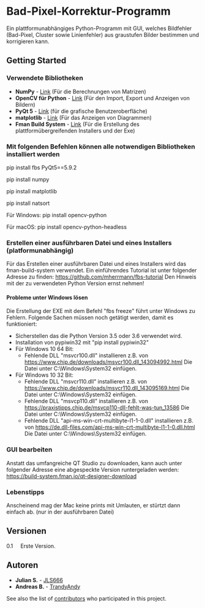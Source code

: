# Bad-Pixel-Korrektur-Programm

Ein plattformunabhängiges Python-Programm mit GUI, welches Bildfehler (Bad-Pixel, Cluster sowie Linienfehler) aus graustufen Bilder bestimmen und korrigieren kann. 

## Getting Started

### Verwendete Bibliotheken
* **NumPy** - [Link](https://github.com/numpy/numpy) (Für die Berechnungen von Matrizen)
* **OpenCV für Python** - [Link](https://pypi.org/project/opencv-python-headless/) (Für den Import, Export und Anzeigen von Bildern)
* **PyQt 5** - [Link](https://pypi.org/project/PyQt5/) (für die grafische Benutzeroberfläche)
* **matplotlib** - [Link](https://matplotlib.org) (Für das Anzeigen von Diagrammen)
* **Fman Build System** - [Link](https://build-system.fman.io) (Für die Erstellung des plattformübergreifenden Installers und der Exe)

### Mit folgenden Befehlen können alle notwendigen Bibliotheken installiert werden
pip install fbs PyQt5==5.9.2

pip install numpy

pip install matplotlib

pip install natsort

Für Windows:
pip install opencv-python 

Für macOS:
pip install opencv-python-headless


### Erstellen einer ausführbaren Datei und eines Installers (platformunabhängig)
Für das Erstellen einer ausführbaren Datei und eines Installers wird das fman-build-system verwendet. Ein einführendes Tutorial ist unter folgender Adresse zu finden: https://github.com/mherrmann/fbs-tutorial
Den Hinweis mit der zu verwendeten Python Version ernst nehmen! 

#### Probleme unter Windows lösen
Die Erstellung der EXE mit dem Befehl "fbs freeze" führt unter Windows zu Fehlern. Folgende Sachen müssen noch getätigt werden, damit es funktioniert:
* Sicherstellen das die Python Version 3.5 oder 3.6 verwendet wird.
* Installation von pypiwin32 mit "pip install pypiwin32"
* Für Windows 10 64 Bit: 
    * Fehlende DLL "msvcr100.dll" installieren z.B. von https://www.chip.de/downloads/msvcr100.dll_143094992.html Die Datei unter C:\Windows\System32 einfügen.
* Für Windows 10 32 Bit: 
    * Fehlende DLL "msvcr110.dll" installieren z.B. von https://www.chip.de/downloads/msvcr110.dll_143095169.html Die Datei unter C:\Windows\System32 einfügen.
    * Fehlende DLL "msvcp110.dll" installieren z.B. von https://praxistipps.chip.de/msvcp110-dll-fehlt-was-tun_13586 Die Datei unter C:\Windows\System32 einfügen.
    * Fehlende DLL "api-ms-win-crt-multibyte-l1-1-0.dll" installieren z.B. von https://de.dll-files.com/api-ms-win-crt-multibyte-l1-1-0.dll.html Die Datei unter C:\Windows\System32 einfügen.


### GUI bearbeiten
Anstatt das umfangreiche QT Studio zu downloaden, kann auch unter folgender Adresse eine abgespeckte Version runtergeladen werden: https://build-system.fman.io/qt-designer-download

### Lebenstipps
Anscheinend mag der Mac keine prints mit Umlauten, er stürtzt dann einfach ab. (nur in der ausführbaren Datei)

## Versionen

0.1 &nbsp;&nbsp;&nbsp;&nbsp;Erste Version.

## Autoren

* **Julian S.** - [JLS666](https://github.com/JLS666)
* **Andreas B.** - [TrandyAndy](https://github.com/TrandyAndy)

See also the list of [contributors](https://github.com/TrandyAndy/Cor-Count/graphs/contributors) who participated in this project.

